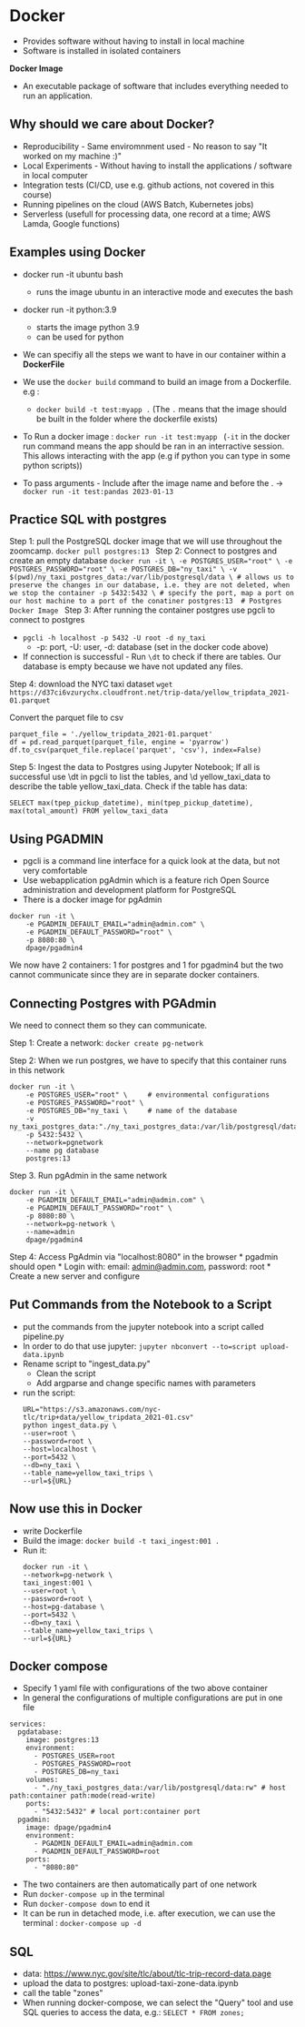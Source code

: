 # Docker

* Provides software without having to install in local machine
* Software is installed in isolated containers

**Docker Image**
* An executable package of software that includes everything needed to run an application.

## Why should we care about Docker?
* Reproducibility - Same enviromnment used - No reason to say "It worked on my machine :)"
* Local Experiments - Without having to install the applications / software in local computer
* Integration tests (CI/CD, use e.g. github actions, not covered in this course)
* Running pipelines on the cloud (AWS Batch, Kubernetes jobs)
* Serverless (usefull for processing data, one record at a time; AWS Lamda, Google functions)

## Examples using Docker

* docker run -it ubuntu bash
    * runs the image ubuntu in an interactive mode and executes the bash
* docker run -it python:3.9
    * starts the image python 3.9
    * can be used for python

* We can specifiy all the steps we want to have in our container within a **DockerFile** 
* We use the ```docker build``` command to build an image from a Dockerfile. e.g :
    * ```docker build -t test:myapp .``` (The ```.``` means that the image should be built in the folder where the dockerfile exists)
* To Run a docker image : ```docker run -it test:myapp ``` (```-it``` in the docker run command means the app should be ran in an interractive session. This allows interacting with the app (e.g if python you can type in some python scripts))
* To pass arguments - Include after the image name and before the . ->  ```docker run -it test:pandas 2023-01-13```

## Practice SQL with postgres

Step 1: pull the PostgreSQL docker image that we will use throughout the zoomcamp.
```docker pull postgres:13 ```
Step 2: Connect to postgres and create an empty database
	```docker run -it \
      -e POSTGRES_USER="root" \
      -e POSTGRES_PASSWORD="root" \
      -e POSTGRES_DB="ny_taxi" \
      -v $(pwd)/ny_taxi_postgres_data:/var/lib/postgresql/data \ # allows us to preserve the changes in our database, i.e. they are not deleted, when we stop the container
      -p 5432:5432 \ # specify the port, map a port on our host machine to a port of the conatiner
      postgres:13  # Postgres Docker Image
    ```
Step 3: After running the container postgres use pgcli to connect to postgres
* ``` pgcli -h localhost -p 5432 -U root -d ny_taxi ```
	* -p: port, -U: user, -d: database (set in the docker code above)
* If connection is successful - Run ```\dt``` to check if there are tables. Our database is empty because we have not updated any files.

Step 4: download the NYC taxi dataset
``` wget https://d37ci6vzurychx.cloudfront.net/trip-data/yellow_tripdata_2021-01.parquet ```

Convert the parquet file to csv

```
parquet_file = './yellow_tripdata_2021-01.parquet'
df = pd.read_parquet(parquet_file, engine = 'pyarrow')
df.to_csv(parquet_file.replace('parquet', 'csv'), index=False)
```

Step 5: Ingest the data to Postgres using Jupyter Notebook;
If all is successful use \dt in pgcli to list the tables, and \d yellow_taxi_data to describe the table yellow_taxi_data.
Check if the table has data: 

``` SELECT count(1) FROM yellow_taxi_data 
SELECT max(tpep_pickup_datetime), min(tpep_pickup_datetime), max(total_amount) FROM yellow_taxi_data
```

## Using PGADMIN
* pgcli is a command line interface for a quick look at the data, but not very comfortable
* Use webapplication pgAdmin which is a feature rich Open Source administration and development platform for PostgreSQL
* There is a docker image for pgAdmin
```
docker run -it \
    -e PGADMIN_DEFAULT_EMAIL="admin@admin.com" \
    -e PGADMIN_DEFAULT_PASSWORD="root" \
    -p 8080:80 \
    dpage/pgadmin4

```

We now have 2 containers: 1 for postgres and 1 for pgadmin4 but the two cannot communicate since they are in separate docker containers.

## Connecting Postgres with PGAdmin

We need to connect them so they can communicate.

Step 1: Create a network: 
```docker create pg-network```

Step 2: When we run postgres, we have to specify that this container runs in this network 
```
docker run -it \
    -e POSTGRES_USER="root" \     # environmental configurations
    -e POSTGRES_PASSWORD="root" \
    -e POSTGRES_DB="ny_taxi \     # name of the database
    -v ny_taxi_postgres_data:"./ny_taxi_postgres_data:/var/lib/postgresql/data:rw" 
	-p 5432:5432 \ 
    --network=pgnetwork
    --name pg database
    postgres:13
```
Step 3. Run pgAdmin in the same network

```
docker run -it \
    -e PGADMIN_DEFAULT_EMAIL="admin@admin.com" \
    -e PGADMIN_DEFAULT_PASSWORD="root" \
    -p 8080:80 \
    --network=pg-network \
    --name=admin
    dpage/pgadmin4 
```

Step 4: Access PgAdmin via "localhost:8080" in the browser
	* pgadmin should open
	* Login with: email: admin@admin.com, password: root
	* Create a new server and configure

## Put Commands from the Notebook to a Script 

* put the commands from the jupyter notebook into a script called pipeline.py
* In order to do that use jupyter:
	```jupyter nbconvert --to=script upload-data.ipynb```
* Rename script to "ingest_data.py"
	* Clean the script
	* Add argparse and change specific names with parameters
* run the script:
	```
	URL="https://s3.amazonaws.com/nyc-tlc/trip+data/yellow_tripdata_2021-01.csv"
	python ingest_data.py \
	--user=root \
	--password=root \
	--host=localhost \
	--port=5432 \
	--db=ny_taxi \
	--table_name=yellow_taxi_trips \
	--url=${URL}
	```

## Now use this in Docker
* write Dockerfile
* Build the image: ```docker build -t taxi_ingest:001 .```
* Run it:
	``` 
	docker run -it \ 
	--network=pg-network \
	taxi_ingest:001 \
	--user=root \
	--password=root \
	--host=pg-database \
	--port=5432 \
	--db=ny_taxi \
	--table_name=yellow_taxi_trips \
	--url=${URL}
	```

## Docker compose
* Specify 1 yaml file with configurations of the two above container
* In general the configurations of multiple configurations are put in one file
```
services:
  pgdatabase:
    image: postgres:13
    environment:
      - POSTGRES_USER=root
      - POSTGRES_PASSWORD=root
      - POSTGRES_DB=ny_taxi
    volumes:
      - "./ny_taxi_postgres_data:/var/lib/postgresql/data:rw" # host path:container path:mode(read-write)
    ports:
      - "5432:5432" # local port:container port
  pgadmin:
    image: dpage/pgadmin4
    environment:
      - PGADMIN_DEFAULT_EMAIL=admin@admin.com
      - PGADMIN_DEFAULT_PASSWORD=root
    ports:
      - "8080:80"
```
* The two containers are then automatically part of one network
* Run ```docker-compose up``` in the terminal
* Run ```docker-compose down``` to end it
* It can be run in detached mode, i.e. after execution, we can use the terminal : ```docker-compose up -d```

## SQL
* data: https://www.nyc.gov/site/tlc/about/tlc-trip-record-data.page
* upload the data to postgres: upload-taxi-zone-data.ipynb
* call the table "zones"
* When running docker-compose, we can select the "Query" tool and use SQL queries to access the data, e.g.:
```SELECT * FROM zones;``` 



